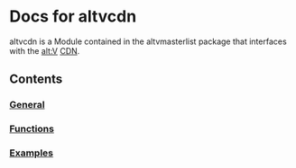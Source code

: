 # Docs for altvcdn

altvcdn is a Module contained in the altvmasterlist package that interfaces with the [alt:V](https://altv.mp) [CDN](https://docs.altv.mp/articles/cdn_links.html).

## Contents

### [General](/general.md)
### [Functions](/functions.md)
### [Examples](examples.md)